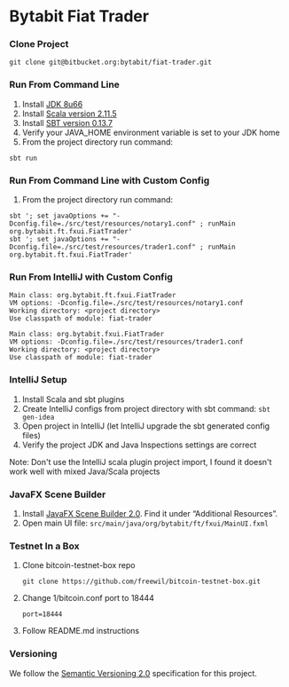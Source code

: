 Bytabit Fiat Trader
===================

### Clone Project

```
git clone git@bitbucket.org:bytabit/fiat-trader.git 
```

### Run From Command Line

1. Install [JDK 8u66](https://jdk8.java.net/download.html)
2. Install [Scala version  2.11.5](http://www.scala-lang.org/download/)
3. Install [SBT version 0.13.7](http://www.scala-sbt.org/download.html)
4. Verify your JAVA_HOME environment variable is set to your JDK home
5. From the project directory run command:

```
sbt run
```

### Run From Command Line with Custom Config

1. From the project directory run command:

```
sbt '; set javaOptions += "-Dconfig.file=./src/test/resources/notary1.conf" ; runMain org.bytabit.ft.fxui.FiatTrader'
sbt '; set javaOptions += "-Dconfig.file=./src/test/resources/trader1.conf" ; runMain org.bytabit.ft.fxui.FiatTrader'
```

### Run From IntelliJ with Custom Config 

```
Main class: org.bytabit.ft.fxui.FiatTrader
VM options: -Dconfig.file=./src/test/resources/notary1.conf
Working directory: <project directory>
Use classpath of module: fiat-trader
```

```
Main class: org.bytabit.fxui.FiatTrader
VM options: -Dconfig.file=./src/test/resources/trader1.conf
Working directory: <project directory>
Use classpath of module: fiat-trader
```

### IntelliJ Setup

1. Install Scala and sbt plugins
2. Create IntelliJ configs from project directory with sbt command: ```sbt gen-idea```
3. Open project in IntelliJ (let IntelliJ upgrade the sbt generated config files)
4. Verify the project JDK and Java Inspections settings are correct

Note: Don't use the IntelliJ scala plugin project import, I found it doesn't work well with mixed Java/Scala projects 

### JavaFX Scene Builder

1. Install [JavaFX Scene Builder 2.0](http://www.oracle.com/technetwork/java/javase/downloads/index.html). Find it under “Additional Resources”.
2. Open main UI file: ```src/main/java/org/bytabit/ft/fxui/MainUI.fxml```

### Testnet In a Box

1. Clone bitcoin-testnet-box repo
    
    ```
    git clone https://github.com/freewil/bitcoin-testnet-box.git
    ```

2. Change 1/bitcoin.conf port to 18444  
    
    ```
    port=18444
    ```

3. Follow README.md instructions

### Versioning

We follow the [Semantic Versioning 2.0](http://semver.org/spec/v2.0.0.html) specification for this project.